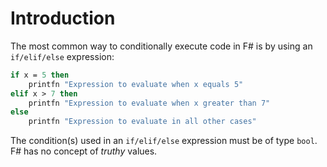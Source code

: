 # Introduction

The most common way to conditionally execute code in F# is by using an `if/elif/else` expression:

```fsharp
if x = 5 then
    printfn "Expression to evaluate when x equals 5"
elif x > 7 then
    printfn "Expression to evaluate when x greater than 7"
else
    printfn "Expression to evaluate in all other cases"
```

The condition(s) used in an `if/elif/else` expression must be of type `bool`. F# has no concept of _truthy_ values.
